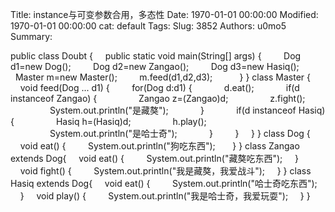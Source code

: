 Title: instance与可变参数合用，多态性
Date: 1970-01-01 00:00:00
Modified: 1970-01-01 00:00:00
cat: default
Tags: 
Slug: 3852
Authors: u0mo5 
Summary: 

public class Doubt {
    public static void main(String[] args) {
        Dog d1=new Dog();
        Dog d2=new Zangao();
        Dog d3=new Hasiq();
        Master m=new Master();
        m.feed(d1,d2,d3);
 
 
 
    }
}
class Master {
    void feed(Dog ... d1) {
        for(Dog d:d1) {
            d.eat();
            if(d instanceof Zangao) {
                Zangao z=(Zangao)d;
                z.fight();
                System.out.println("是藏獒");
            }
            if(d instanceof Hasiq) {
                Hasiq h=(Hasiq)d;
                h.play();
                System.out.println("是哈士奇");
            }
        }
    }
}
class Dog {
    void eat() {
        System.out.println("狗吃东西");
 
    }
}
class Zangao extends Dog{
    void eat() {
        System.out.println("藏獒吃东西");
    }
    void fight() {
        System.out.println("我是藏獒，我爱战斗");
    }
}
class Hasiq extends Dog{
    void eat() {
        System.out.println("哈士奇吃东西");
    }
    void play() {
        System.out.println("我是哈士奇，我爱玩耍");
    }
}
